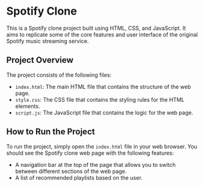 # Spotify Clone

This is a Spotify clone project built using HTML, CSS, and JavaScript. It aims to replicate some of the core features and user interface of the original Spotify music streaming service.

## Project Overview

The project consists of the following files:

- `index.html`: The main HTML file that contains the structure of the web page.
- `style.css`: The CSS file that contains the styling rules for the HTML elements.
- `script.js`: The JavaScript file that contains the logic for the web page.

## How to Run the Project

To run the project, simply open the `index.html` file in your web browser. You should see the Spotify clone web page with the following features:

- A navigation bar at the top of the page that allows you to switch between different sections of the web page.
- A list of recommended playlists based on the user.
